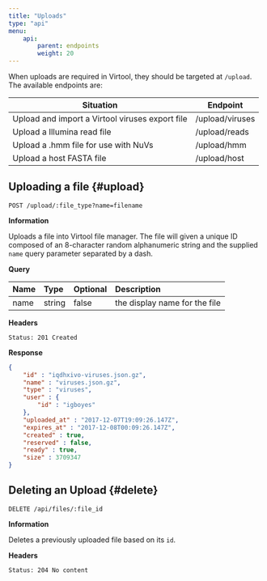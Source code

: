 ```yaml
---
title: "Uploads"
type: "api"
menu:
    api:
        parent: endpoints
        weight: 20
---
```


When uploads are required in Virtool, they should be targeted at ``/upload``. The available endpoints are:

Situation                                       | Endpoint               
------------------------------------------------|------------------------
Upload and import a Virtool viruses export file | /upload/viruses        
Upload a Illumina read file                     | /upload/reads          
Upload a .hmm file for use with NuVs            | /upload/hmm            
Upload a host FASTA file                        | /upload/host           

## Uploading a file {#upload}

```
POST /upload/:file_type?name=filename
```

**Information**

Uploads a file into Virtool file manager. The file will given a unique ID composed of an 8-character random alphanumeric string and the supplied ``name`` query parameter separated by a dash.

**Query**

| Name     | Type    | Optional | Description                            |
| :------- | :------ | :------- | :------------------------------------- |
| name     | string  | false    | the display name for the file          |

**Headers**

```
Status: 201 Created
```

**Response**
```json
{
    "id" : "iqdhxivo-viruses.json.gz",
    "name" : "viruses.json.gz",
    "type" : "viruses",
    "user" : {
        "id" : "igboyes"
    },
    "uploaded_at" : "2017-12-07T19:09:26.147Z",
    "expires_at" : "2017-12-08T00:09:26.147Z",
    "created" : true,
    "reserved" : false,
    "ready" : true,
    "size" : 3709347
}
```

## Deleting an Upload {#delete}

```
DELETE /api/files/:file_id
```

**Information**

Deletes a previously uploaded file based on its ``id``.

**Headers**

```
Status: 204 No content
```